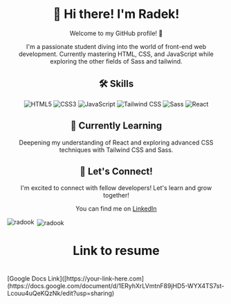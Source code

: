 <!-- Header -->
<h1 align="center">👋 Hi there! I'm Radek!</h1>
<p align="center">Welcome to my GitHub profile! 🌟</p>

<!-- Introduction -->
<p align="center">I'm a passionate student diving into the world of front-end web development. Currently mastering HTML, CSS, and JavaScript while exploring the other fields of Sass and tailwind.</p>

<!-- Skills -->
<h2 align="center">🛠️ Skills</h2>
<p align="center">
  <img src="https://img.shields.io/badge/HTML5-E34F26?style=for-the-badge&logo=html5&logoColor=white" alt="HTML5">
  <img src="https://img.shields.io/badge/CSS3-1572B6?style=for-the-badge&logo=css3&logoColor=white" alt="CSS3">
  <img src="https://img.shields.io/badge/JavaScript-F7DF1E?style=for-the-badge&logo=javascript&logoColor=black" alt="JavaScript">
  <img src="https://img.shields.io/badge/Tailwind_CSS-38B2AC?style=for-the-badge&logo=tailwind-css&logoColor=white" alt="Tailwind CSS">
  <img src="https://img.shields.io/badge/Sass-CC6699?style=for-the-badge&logo=sass&logoColor=white" alt="Sass">
  <img src="https://img.shields.io/badge/React-61DAFB?style=for-the-badge&logo=react&logoColor=white" alt="React">
</p>

<!-- Learning -->
<h2 align="center">🌱 Currently Learning</h2>
<p align="center">Deepening my understanding of React and exploring advanced CSS techniques with Tailwind CSS and Sass.</p>

<!-- Connect -->
<h2 align="center">🤝 Let's Connect!</h2>
<p align="center">I'm excited to connect with fellow developers! Let's learn and grow together!</p>
<p align="center">You can find me on <a href="www.linkedin.com/in/radek-hendriksz-88b257241">LinkedIn</a>


<p><img align="left" src="https://github-readme-stats.vercel.app/api/top-langs?username=radook&show_icons=true&locale=en&layout=compact" alt="radook" /></p>

<p>&nbsp;<img align="center" src="https://github-readme-stats.vercel.app/api?username=radook&show_icons=true&locale=en" alt="radook" /></p>


<h1 align="center">Link to resume<h1></h1>
[Google Docs Link]([https://your-link-here.com](https://docs.google.com/document/d/1ERyhXrLVmtnF89jHD5-WYX4TS7st-Lcouu4uQeKQzNk/edit?usp=sharing)
